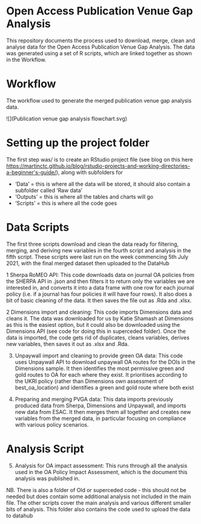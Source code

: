 # Open Access Publication Venue Gap Analysis

This repository documents the process used to download, merge, clean and analyse data for the Open Access Publication Venue Gap Analysis. The data was generated using a set of R scripts, which are linked together as shown in the Workflow.

# Workflow
The workflow used to generate the merged publication venue gap analysis data.

![](Publication venue gap analysis flowchart.svg)

# Setting up the project folder
The first step was/ is to create an RStudio project file (see blog on this here https://martinctc.github.io/blog/rstudio-projects-and-working-directories-a-beginner's-guide/), along with subfolders for 
- ‘Data’ = this is where all the data will be stored, it should also contain a subfolder called ‘Raw data’
- ‘Outputs’ = this is where all the tables and charts will go
- ‘Scripts’ = this is where all the code goes
  
# Data Scripts
The first three scripts download and clean the data ready for filtering, merging, and deriving new variables in the fourth script and analysis in the fifth script. These scripts were last run on the week commencing 5th July 2021, with the final merged dataset then uploaded to the DataHub

1 Sherpa RoMEO API: This code downloads data on journal OA policies from the SHERPA API in .json and then filters it to return only the variables we are interested in, and converts it into a data frame with one row for each journal policy (i.e. if a journal has four policies it will have four rows). It also does a bit of basic cleaning of the data. It then saves the file out as .Rda and .xlsx.

2 Dimensions import and cleaning: This code imports Dimensions data and cleans it. The data was downloaded for us by Katie Shamash at Dimensions as this is the easiest option, but it could also be downloaded using the Dimensions API (see code for doing this in superceded folder). Once the data is imported, the code gets rid of duplicates, cleans variables, derives new variables, then saves it out as .xlsx and .Rda.

3. Unpaywall import and cleaning to provide green OA data: This code uses Unpaywall API to download unpaywall OA routes for the DOIs in the Dimensions sample. It then identifies the most permissive green and gold routes to OA for each where they exist. It prioritises according to the UKRI policy (rather than Dimensions own assessment of best_oa_location) and identifies a green and gold route where both exist

4. Preparing and merging PVGA data: This data imports previously produced data from Sherpa, Dimensions and Unpaywall, and imports new data from ESAC. It then merges them all together and creates new variables from the merged data, in particular focusing on compliance with various policy scenarios.

# Analysis Script

5. Analysis for OA impact assessment: This runs through all the analysis used in the OA Policy Impact Assessment, which is the document this analysis was published in.

NB. There is also a folder of Old or superceded code - this should not be needed but does contain some additional analysis not included in the main file. The other scripts cover the main analysis and various different smaller bits of analysis. This folder also contains the code used to upload the data to datahub



